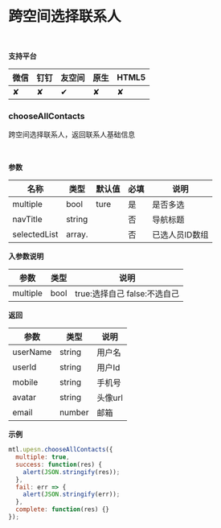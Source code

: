 # 跨空间选择联系人

<br>

**支持平台**

| **微信** | **钉钉** | **友空间** | **原生** | **HTML5** |
| :--- | :--- | :--- | :--- | :--- |
| ✘ | ✘ | ✔︎ | ✘ | ✘ |

<a name="MTL_upesnChooseAllContacts" class="anchor"></a>
### chooseAllContacts
跨空间选择联系人，返回联系人基础信息

<br>

**参数**

| 名称 | 类型 | 默认值 | 必填 | 说明 |
| --- | --- | --- | --- | --- |
| multiple | bool | ture | 是 | 是否多选 |
| navTitle | string |  | 否 | 导航标题 |
| selectedList | array. <string> |  | 否 | 已选人员ID数组 |


**入参数说明**

| 参数 | 类型 | 说明 |
| --- | --- | --- |
| multiple | bool | true:选择自己 false:不选自己 |



**返回**

| 参数 | 类型 | 说明 |
| --- | --- | --- |
| userName | string | 用户名 |
| userId | string | 用户Id |
| mobile | string | 手机号 |
| avatar | string | 头像url |
| email | number | 邮箱 |



**示例**
```javascript
mtl.upesn.chooseAllContacts({
  multiple: true,
  success: function(res) {
    alert(JSON.stringify(res));
  },
  fail: err => {
    alert(JSON.stringify(err));
  },
  complete: function(res) {}
});
```
